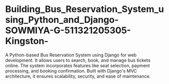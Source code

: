 # Building_Bus_Reservation_System_using_Python_and_Django-SOWMIYA-G-511321205305-Kingston-
A Python-based Bus Reservation System using Django for web development.
It allows users to search, book, and manage bus tickets online. 
The system incorporates features like seat selection, payment processing, and booking confirmation.
Built with Django's MVC architecture, it ensures scalability, security, and ease of maintenance.
